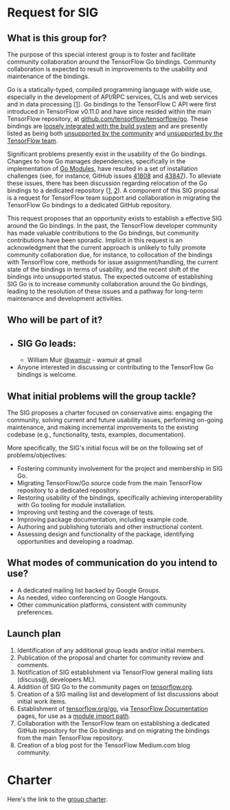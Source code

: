 # Request for SIG

## What is this group for?

The purpose of this special interest group is to foster and facilitate
community collaboration around the TensorFlow Go bindings.  Community
collaboration is expected to result in improvements to the usability and
maintenance of the bindings.

Go is a statically-typed, compiled programming language with wide use,
especially in the development of API/RPC services, CLIs and web services and in
data processing [[1](https://blog.golang.org/survey2020-result)].  Go bindings
to the TensorFlow C API were first introduced in TensorFlow v0.11.0 and have
since resided within the main TensorFlow repository, at
[github.com/tensorflow/tensorflow/go](https://github.com/tensorflow/tensorflow/tree/r2.8/tensorflow/go).
These bindings are
[loosely integrated with the build system](https://github.com/tensorflow/tensorflow/pull/50934)
and are presently listed as being both
[unsupported by the community](https://www.tensorflow.org/versions) and
[unsupported by the TensorFlow team](https://github.com/tensorflow/build/tree/master/golang_install_guide).

Significant problems presently exist in the usability of the Go bindings.
Changes to how Go manages dependencies, specifically in the implementation of
[Go Modules](https://blog.golang.org/using-go-modules), have resulted in a set
of installation challenges (see, for instance, GitHub issues
[41808](https://github.com/tensorflow/tensorflow/issues/41808) and
[43847](https://github.com/tensorflow/tensorflow/issues/43847)). To alleviate
these issues, there has been discussion regarding relocation of the Go bindings to
a dedicated repository
([1](https://github.com/tensorflow/tensorflow/pull/44655#issuecomment-725040183),
[2](https://github.com/tensorflow/tensorflow/pull/50934)).
A component of this SIG proposal is a request for TensorFlow team support and
collaboration in migrating the TensorFlow Go bindings to a dedicated GitHub
repository.

This request proposes that an opportunity exists to establish a effective SIG
around the Go bindings. In the past, the TensorFlow developer community has
made valuable contributions to the Go bindings, but community contributions
have been sporadic. Implicit in this request is an acknowledgment that the
current approach is unlikely to fully promote community collaboration due, for
instance, to collocation of the bindings with TensorFlow core, methods for
issue assignment/handling, the current state of the bindings in terms of
usability, and the recent shift of the bindings into unsupported status.  The
expected outcome of establishing SIG Go is to increase community collaboration
around the Go bindings, leading to the resolution of these issues and a pathway
for long-term maintenance and development activities.

## Who will be part of it?

* SIG Go leads:
  - 
  - William Muir [@wamuir](https://github.com/wamuir) - wamuir at gmail
* Anyone interested in discussing or contributing to the TensorFlow Go bindings is welcome.

## What initial problems will the group tackle?

The SIG proposes a charter focused on conservative aims: engaging the
community, solving current and future usability issues, performing on-going
maintenance, and making incremental improvements to the existing codebase
(e.g., functionality, tests, examples, documentation).

More specifically, the SIG's initial focus will be on the following set of
problems/objectives:

* Fostering community involvement for the project and membership in SIG Go.
* Migrating TensorFlow/Go source code from the main TensorFlow repository to
  a dedicated repository.
* Restoring usability of the bindings, specifically achieving interoperability
  with Go tooling for module installation.
* Improving unit testing and the coverage of tests.
* Improving package documentation, including example code.
* Authoring and publishing tutorials and other instructional content.
* Assessing design and functionality of the package, identifying opportunities
  and developing a roadmap.

## What modes of communication do you intend to use?

* A dedicated mailing list backed by Google Groups.
* As needed, video conferencing on Google Hangouts.
* Other communication platforms, consistent with community preferences.

## Launch plan

1. Identification of any additional group leads and/or initial members.
2. Publication of the proposal and charter for community review and comments.
3. Notification of SIG establishment via TensorFlow general mailing lists
   (discuss@, developers ML).
4. Addition of SIG Go to the community pages on
   [tensorflow.org](https://tensorflow.org).
5. Creation of a SIG mailing list and development of list discussions about
   initial work items.
6. Establishment of [tensorflow.org/go](https://tensorflow.org/go), via
   [TensorFlow Documentation](https://github.com/tensorflow/docs) pages, for
   use as a [module import path](https://golang.org/ref/mod#vcs-find).
7. Collaboration with the TensorFlow team on establishing a dedicated 
   GitHub repository for the Go bindings and on migrating the bindings
   from the main TensorFlow repository.
8. Creation of a blog post for the TensorFlow Medium.com blog community.

# Charter

Here's the link to the [group charter](CHARTER.md).
